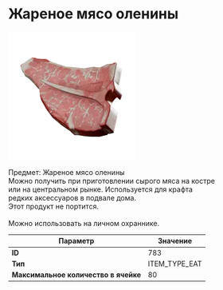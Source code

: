 # Жареное мясо оленины

![Item Image](../img/783.webp?raw=true)

Предмет: Жареное мясо оленины<br>Можно получить при приготовлении сырого мяса на костре<br>или на центральном рынке. Используется для крафта<br>редких аксессуаров в подвале дома.<br>Этот продукт не портится.<br><br>Можно использовать на личном охраннике.


| Параметр | Значение |
|----------|----------|
| **ID** | 783 |
| **Тип** | ITEM_TYPE_EAT |
| **Максимальное количество в ячейке** | 80 |


